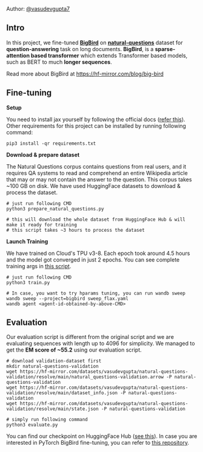 
Author: [@vasudevgupta7](https://github.com/thevasudevgupta/)

## Intro

In this project, we fine-tuned [**BigBird**](https://arxiv.org/abs/2007.14062) on [**natural-questions**](https://hf-mirror.com/datasets/natural_questions) dataset for **question-answering** task on long documents. **BigBird**, is a **sparse-attention based transformer** which extends Transformer based models, such as BERT to much **longer sequences**.

Read more about BigBird at https://hf-mirror.com/blog/big-bird

## Fine-tuning

**Setup**

You need to install jax yourself by following the official docs ([refer this](https://github.com/google/jax#installation)). Other requirements for this project can be installed by running following command:

```shell
pip3 install -qr requirements.txt
```

**Download & prepare dataset**

The Natural Questions corpus contains questions from real users, and it requires QA systems to read and comprehend an entire Wikipedia article that may or may not contain the answer to the question. This corpus takes ~100 GB on disk. We have used HuggingFace datasets to download & process the dataset.

```shell
# just run following CMD
python3 prepare_natural_questions.py

# this will download the whole dataset from HuggingFace Hub & will make it ready for training
# this script takes ~3 hours to process the dataset
```

**Launch Training**

We have trained on Cloud's TPU v3-8. Each epoch took around 4.5 hours and the model got converged in just 2 epochs. You can see complete training args in [this script](bigbird_flax.py).

```shell
# just run following CMD
python3 train.py

# In case, you want to try hparams tuning, you can run wandb sweep
wandb sweep --project=bigbird sweep_flax.yaml
wandb agent <agent-id-obtained-by-above-CMD>
```

## Evaluation

Our evaluation script is different from the original script and we are evaluating sequences with length up to 4096 for simplicity. We managed to get the **EM score of ~55.2** using our evaluation script.

```shell
# download validation-dataset first
mkdir natural-questions-validation
wget https://hf-mirror.com/datasets/vasudevgupta/natural-questions-validation/resolve/main/natural_questions-validation.arrow -P natural-questions-validation
wget https://hf-mirror.com/datasets/vasudevgupta/natural-questions-validation/resolve/main/dataset_info.json -P natural-questions-validation
wget https://hf-mirror.com/datasets/vasudevgupta/natural-questions-validation/resolve/main/state.json -P natural-questions-validation

# simply run following command
python3 evaluate.py
```

You can find our checkpoint on HuggingFace Hub ([see this](https://hf-mirror.com/vasudevgupta/flax-bigbird-natural-questions)). In case you are interested in PyTorch BigBird fine-tuning, you can refer to [this repository](https://github.com/thevasudevgupta/bigbird).
